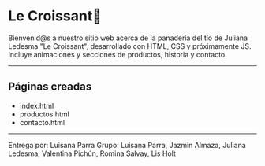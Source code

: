 # Le Croissant🥐
Bienvenid@s a nuestro sitio web acerca de la panaderia del tío de Juliana Ledesma "Le Croissant",
desarrollado con HTML, CSS y próximamente JS.
 Incluye animaciones y secciones de productos, historia y contacto.

 ---

 ## Páginas creadas
 - index.html
 - productos.html
 - contacto.html

---

Entrega por: Luisana Parra
Grupo: Luisana Parra, Jazmin Almaza, Juliana Ledesma, Valentina Pichún, Romina Salvay, Lis Holt
